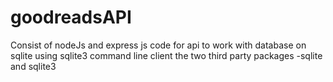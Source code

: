 # goodreadsAPI
Consist of nodeJs and express js code for api to work with database on sqlite using sqlite3 command line client the two third party packages -sqlite and sqlite3

